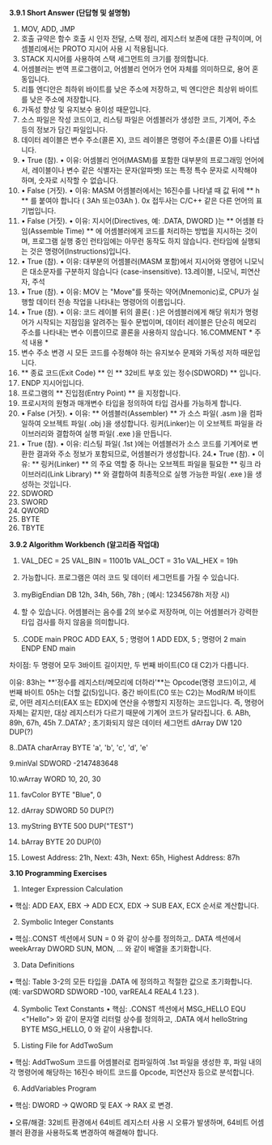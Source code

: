 
**3.9.1 Short Answer (단답형 및 설명형)**

1. MOV, ADD, JMP
2. 호출 규약은 함수 호출 시 인자 전달, 스택 정리, 레지스터 보존에 대한 규칙이며, 어셈블리에서는
PROTO 지시어 사용 시 적용됩니다.
3. STACK 지시어를 사용하여 스택 세그먼트의 크기를 정의합니다.
4. 어셈블러는 번역 프로그램이고, 어셈블리 언어가 언어 자체를 의미하므로, 용어 혼동입니다.
5. 리틀 엔디안은 최하위 바이트를 낮은 주소에 저장하고, 빅 엔디안은 최상위 바이트를 낮은 주소에 저장합니다. 
6. 가독성 향상 및 유지보수 용이성 때문입니다.
7. 소스 파일은 작성 코드이고, 리스팅 파일은 어셈블러가 생성한 코드, 기계어, 주소 등의 정보가 담긴 파일입니다.
8. 데이터 레이블은 변수 주소(콜론 X), 코드 레이블은 명령어 주소(콜론 O)를 나타냅니다.
9. • True (참).
• 이유: 어셈블리 언어(MASM)를 포함한 대부분의 프로그래밍 언어에서, 레이블이나 변수 같은 식별자는 문자(알파벳) 또는 특정 특수 문자로 시작해야 하며, 숫자로 시작할 수 없습니다.
10. • False (거짓).
• 이유: MASM 어셈블러에서는 16진수를 나타낼 때 값 뒤에 ** h ** 를 붙여야 합니다 ( 3Ah 또는03Ah ). 0x 접두사는 C/C++ 같은 다른 언어의 표기법입니다.
11. • False (거짓).
• 이유: 지시어(Directives, 예: .DATA, DWORD )는 ** 어셈블 타임(Assemble Time) ** 에 어셈블러에게 코드를 처리하는 방법을 지시하는 것이며, 프로그램 실행 중인 런타임에는 아무런 동작도 하지 않습니다. 런타임에 실행되는 것은 명령어(Instructions)입니다.
12. • True (참).
• 이유: 대부분의 어셈블러(MASM 포함)에서 지시어와 명령어 니모닉은 대소문자를 구분하지 않습니다 (case-insensitive).
13.레이블, 니모닉, 피연산자, 주석
14. • True (참).
• 이유: MOV 는 "Move"를 뜻하는 약어(Mnemonic)로, CPU가 실행할 데이터 전송 작업을 나타내는 명령어의 이름입니다.
15. • True (참).
• 이유: 코드 레이블 뒤의 콜론( : )은 어셈블러에게 해당 위치가 명령어가 시작되는 지점임을 알려주는 필수 문법이며, 데이터 레이블은 단순히 메모리 주소를 나타내는 변수 이름이므로 콜론을 사용하지 않습니다.
16.COMMENT * 주석 내용 *
17. 변수 주소 변경 시 모든 코드를 수정해야 하는 유지보수 문제와 가독성 저하 때문입니다.
18. ** 종료 코드(Exit Code) ** 인 ** 32비트 부호 있는 정수(SDWORD) ** 입니다.
19. ENDP 지시어입니다.
20. 프로그램의 ** 진입점(Entry Point) ** 을 지정합니다.
21. 프로시저의 원형과 매개변수 타입을 정의하여 타입 검사를 가능하게 합니다.
22. • False (거짓).
• 이유: ** 어셈블러(Assembler) ** 가 소스 파일( .asm )을 컴파일하여 오브젝트 파일( .obj )을 생성합니다. 링커(Linker)는 이 오브젝트 파일을 라이브러리와 결합하여 실행 파일( .exe )을 만듭니다.
23. • True (참).
• 이유: 리스팅 파일( .1st )에는 어셈블러가 소스 코드를 기계어로 변환한 결과와 주소 정보가 포함되므로, 어셈블러가 생성합니다.
24.• True (참).
• 이유: ** 링커(Linker) ** 의 주요 역할 중 하나는 오브젝트 파일을 필요한 ** 링크 라이브러리(Link Library) ** 와 결합하여 최종적으로 실행 가능한 파일( .exe )을 생성하는 것입니다.
25. SDWORD
26. SWORD
27. QWORD
28. BYTE
29. TBYTE


**3.9.2 Algorithm Workbench (알고리즘 작업대)**
1. VAL_DEC = 25
   VAL_BIN = 11001b
   VAL_OCT = 31o
   VAL_HEX = 19h

3. 가능합니다. 프로그램은 여러 코드 및 데이터 세그먼트를 가질 수 있습니다.
4. myBigEndian DB 12h, 34h, 56h, 78h ; (예시: 12345678h 저장 시)
5. 할 수 있습니다. 어셈블러는 음수를 2의 보수로 저장하며, 이는 어셈블러가 강력한 타입 검사를 하지 않음을 의미합니다.

6. .CODE
main PROC
ADD EAX, 5   ; 명령어 1
ADD EDX, 5   ; 명령어 2
main ENDP
END main

차이점: 두 명령어 모두 3바이트 길이지만, 두 번째 바이트(C0 대 C2)가 다릅니다.

이유: 83h는 **'정수를 레지스터/메모리에 더하라'**는 Opcode(명령 코드)이고, 세 번째 바이트 05h는 더할 값(5)입니다. 중간 바이트(C0 또는 C2)는 ModR/M 바이트로, 어떤 레지스터(EAX 또는 EDX)에 연산을 수행할지 지정하는 코드입니다. 즉, 명령어 자체는 같지만, 대상 레지스터가 다르기 때문에 기계어 코드가 달라집니다.
6. ABh, 89h, 67h, 45h
7..DATA? ; 초기화되지 않은 데이터 세그먼트
  dArray DW 120 DUP(?)


8..DATA
  charArray BYTE 'a', 'b', 'c', 'd', 'e'

9.minVal SDWORD -2147483648

10.wArray WORD 10, 20, 30
   
11. favColor BYTE "Blue", 0

12. dArray SDWORD 50 DUP(?)

13. myString BYTE 500 DUP("TEST")

14. bArray BYTE 20 DUP(0)

15. Lowest Address: 21h, Next: 43h, Next: 65h, Highest Address: 87h


**3.10 Programming Exercises**

1. Integer Expression Calculation

• 핵심: ADD EAX, EBX → ADD ECX, EDX → SUB EAX, ECX 순서로 계산합니다.

2. Symbolic Integer Constants

• 핵심:.CONST 섹션에서 SUN = 0 와 같이 상수를 정의하고,. DATA 섹션에서 weekArray DWORD SUN, MON, ... 와 같이 배열을 초기화합니다.

3. Data Definitions

• 핵심: Table 3-2의 모든 타입을 .DATA 에 정의하고 적절한 값으로 초기화합니다. (예: varSDWORD SDWORD -100, varREAL4 REAL4 1.23 ).

4. Symbolic Text Constants
• 핵심: .CONST 섹션에서 MSG_HELLO EQU <"Hello"> 와 같이 문자열 리터럴 상수를 정의하고, .DATA 에서 helloString BYTE MSG_HELLO, 0 와 같이 사용합니다.

5. Listing File for AddTwoSum

• 핵심: AddTwoSum 코드를 어셈블러로 컴파일하여 .1st 파일을 생성한 후, 파일 내의 각 명령어에 해당하는 16진수 바이트 코드를 Opcode, 피연산자 등으로 분석합니다.

6. AddVariables Program

• 핵심: DWORD → QWORD 및 EAX → RAX 로 변경.

• 오류/해결: 32비트 환경에서 64비트 레지스터 사용 시 오류가 발생하며, 64비트 어셈블러 환경을
사용하도록 변경하여 해결해야 합니다.

